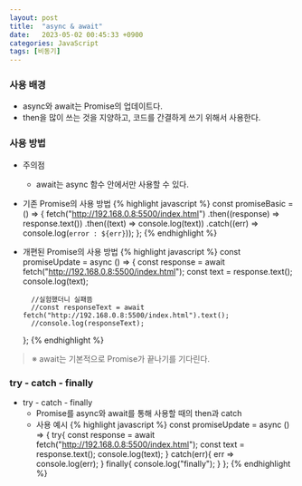 ```yaml
---
layout: post
title:  "async & await"
date:   2023-05-02 00:45:33 +0900
categories: JavaScript
tags: [비동기]
---
```


### 사용 배경

- async와 await는 Promise의 업데이트다.
- then을 많이 쓰는 것을 지양하고, 코드를 간결하게 쓰기 위해서 사용한다.

### 사용 방법

- 주의점
    - await는 async 함수 안에서만 사용할 수 있다.

- 기존 Promise의 사용 방법
    {% highlight javascript %}
    const promiseBasic = () => {
        fetch("http://192.168.0.8:5500/index.html")
        .then((response) => response.text())
        .then((text) => console.log(text))
        .catch((err) => console.log(`error : ${err}`));
    };
    {% endhighlight %}
- 개편된 Promise의 사용 방법
    {% highlight javascript %}
    const promiseUpdate = async () => {
        const response = await fetch("http://192.168.0.8:5500/index.html");
        const text = response.text();
        console.log(text);

        //실험했더니 실패뜸
        //const responseText = await fetch("http://192.168.0.8:5500/index.html").text();
        //console.log(responseText);
    };
    {% endhighlight %}

>※ await는 기본적으로 Promise가 끝나기를 기다린다.
            
### try - catch - finally

- try - catch - finally
    - Promise를 async와 await를 통해 사용할 때의 then과 catch
    - 사용 예시
        {% highlight javascript %}
        const promiseUpdate = async () => {
            try{
                const response = await fetch("http://192.168.0.8:5500/index.html");
                const text = response.text();
                console.log(text);
            }
            catch(err){
                err => console.log(err);
            }
            finally{
                console.log("finally");
            }
        };
        {% endhighlight %}